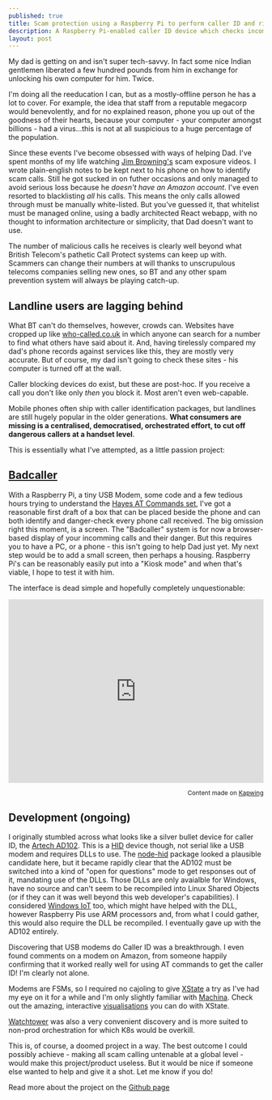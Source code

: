 ```yaml
---
published: true
title: Scam protection using a Raspberry Pi to perform caller ID and risk-assess incoming calls
description: A Raspberry Pi-enabled caller ID device which checks incoming landline calls against databases of known malicious callers, and displays the danger of the incomming caller on a web interface.
layout: post
---
```


My dad is getting on and isn't super tech-savvy. In fact some nice Indian gentlemen liberated a few hundred pounds from him in exchange for unlocking his own computer for him. Twice.

I'm doing all the reeducation I can, but as a mostly-offline person he has a lot to cover. For example, the idea that staff from a reputable megacorp would benevolently, and for no explained reason, phone you up out of the goodness of their hearts, because your computer - your computer amongst billions - had a virus...this is not at all suspicious to a huge percentage of the population.

Since these events I've become obsessed with ways of helping Dad. I've spent months of my life watching [Jim Browning's](https://www.youtube.com/channel/UCBNG0osIBAprVcZZ3ic84vw) scam exposure videos. I wrote plain-english notes to be kept next to his phone on how to identify scam calls. Still he got sucked in on futher occasions and only managed to avoid serious loss because he _doesn't have an Amazon account_. I've even resorted to blacklisting _all_ his calls. This means the only calls allowed through must be manually white-listed. But you've guessed it, that whitelist must be managed online, using a badly architected React webapp, with no thought to information architecture or simplicity, that Dad doesn't want to use.

The number of malicious calls he receives is clearly well beyond what British Telecom's pathetic Call Protect systems can keep up with. Scammers can change their numbers at will thanks to unscrupulous telecoms companies selling new ones, so BT and any other spam prevention system will always be playing catch-up.

## Landline users are lagging behind

What BT can't do themselves, however, crowds can. Websites have cropped up like [who-called.co.uk](who-called.co.uk) in which anyone can search for a number to find what others have said about it. And, having tirelessly compared my dad's phone records against services like this, they are mostly very accurate. But of course, my dad isn't going to check these sites - his computer is turned off at the wall.

Caller blocking devices do exist, but these are post-hoc. If you receive a call you don't like only _then_ you block it. Most aren't even web-capable.

Mobile phones often ship with caller identification packages, but landlines are still hugely popular in the older generations. **What consumers are missing is a centralised, democratised, orchestrated effort, to cut off dangerous callers at a handset level**.

This is essentially what I've attempted, as a little passion project:

## [Badcaller](https://github.com/davecranwell/badcaller)

With a Raspberry Pi, a tiny USB Modem, some code and a few tedious hours trying to understand the [Hayes AT Commands set](https://en.wikipedia.org/wiki/Hayes_command_set), I've got a reasonable first draft of a box that can be placed beside the phone and can both identify and danger-check every phone call received. The big omission right this moment, is a screen. The "Badcaller" system is for now a browser-based display of your incomming calls and their danger. But this requires you to have a PC, or a phone - this isn't going to help Dad just yet. My next step would be to add a small screen, then perhaps a housing. Raspberry Pi's can be reasonably easily put into a "Kiosk mode" and when that's viable, I hope to test it with him.

The interface is dead simple and hopefully completely unquestionable:

<div style="height: 0; padding-bottom: calc(71.97%); position:relative; width: 100%;"><iframe allow="autoplay; gyroscope;" allowfullscreen height="100%" referrerpolicy="strict-origin" src="https://www.kapwing.com/e/6089d58ae28cdf004bd9fe47" style="border:0; height:100%; left:0; overflow:hidden; position:absolute; top:0; width:100%" title="Embedded content made on Kapwing" width="100%"></iframe></div><p style="font-size: 12px; text-align: right;">Content made on <a href="https://www.kapwing.com/videos/6089d58ae28cdf004bd9fe47" target="_blank" rel="noopener noreferrer">Kapwing</a></p>

## Development (ongoing)
I originally stumbled across what looks like a silver bullet device for caller ID, the [Artech AD102](https://www.artech.com.tw/en/product/detail/110). This is a [HID](https://en.wikipedia.org/wiki/Human_interface_device) device though, not serial like a USB modem and requires DLLs to use. The [node-hid](https://www.npmjs.com/package/node-hid) package looked a plausible candidate here, but it became rapidly clear that the AD102 must be switched into a kind of "open for questions" mode to get responses out of it, mandating use of the DLLs. Those DLLs are only avaialble for Windows, have no source and can't seem to be recompiled into Linux Shared Objects (or if they can it was well beyond this web developer's capabilities). I considered [Windows IoT](https://developer.microsoft.com/en-us/windows/iot/) too, which might have helped with the DLL, however Raspberry Pis use ARM processors and, from what I could gather, this would also require the DLL be recompiled. I eventually gave up with the AD102 entirely.

Discovering that USB modems do Caller ID was a breakthrough. I even found comments on a modem on Amazon, from someone happily confirming that it worked really well for using AT commands to get the caller ID! I'm clearly not alone.

Modems are FSMs, so I required no cajoling to give [XState](https://xstate.js.org/docs/) a try as I've had my eye on it for a while and I'm only slightly familiar with [Machina](http://machina-js.org/). Check out the amazing, interactive [visualisations](https://xstate.js.org/viz/) you can do with XState.

[Watchtower](https://containrrr.dev/watchtower/) was also a very convenient discovery and is more suited to non-prod orchestration for which K8s would be overkill.

This is, of course, a doomed project in a way. The best outcome I could possibly achieve - making all scam calling untenable at a global level - would make this project/product useless. But it would be nice if someone else wanted to help and give it a shot. Let me know if you do! 

Read more about the project on the [Github page](https://github.com/davecranwell/badcaller)











